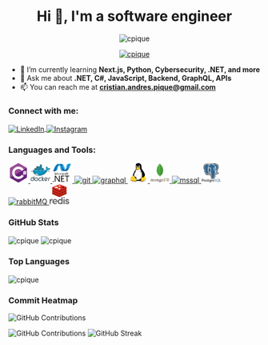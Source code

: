 <h1 align="center">Hi 👋, I'm a software engineer</h1>

<p align="center">
  <img src="https://komarev.com/ghpvc/?username=cpique&label=Profile%20views&color=0e75b6&style=flat" alt="cpique" />
</p>

<p align="center">
  <a href="https://github.com/ryo-ma/github-profile-trophy">
    <img src="https://github-profile-trophy.vercel.app/?username=cpique" alt="cpique" />
  </a>
</p>

- 🌱 I’m currently learning **Next.js, Python, Cybersecurity, .NET, and more**  
- 💬 Ask me about **.NET, C#, JavaScript, Backend, GraphQL, APIs**  
- 📫 You can reach me at **cristian.andres.pique@gmail.com**

<h3 align="left">Connect with me:</h3>
<p align="left">
  <a href="https://linkedin.com/in/cristian-andres-pique" target="blank">
    <img align="center" src="https://raw.githubusercontent.com/rahuldkjain/github-profile-readme-generator/master/src/images/icons/Social/linked-in-alt.svg" alt="LinkedIn" height="30" width="40" />
  </a>
  <a href="https://instagram.com/cristianpique" target="blank">
    <img align="center" src="https://raw.githubusercontent.com/rahuldkjain/github-profile-readme-generator/master/src/images/icons/Social/instagram.svg" alt="Instagram" height="30" width="40" />
  </a>
</p>

<h3 align="left">Languages and Tools:</h3>
<p align="left">
  <a href="https://www.w3schools.com/cs/" target="_blank" rel="noreferrer">
    <img src="https://raw.githubusercontent.com/devicons/devicon/master/icons/csharp/csharp-original.svg" alt="csharp" width="40" height="40"/>
  </a>
  <a href="https://www.docker.com/" target="_blank" rel="noreferrer">
    <img src="https://raw.githubusercontent.com/devicons/devicon/master/icons/docker/docker-original-wordmark.svg" alt="docker" width="40" height="40"/>
  </a>
  <a href="https://dotnet.microsoft.com/" target="_blank" rel="noreferrer">
    <img src="https://raw.githubusercontent.com/devicons/devicon/master/icons/dot-net/dot-net-original-wordmark.svg" alt="dotnet" width="40" height="40"/>
  </a>
  <a href="https://git-scm.com/" target="_blank" rel="noreferrer">
    <img src="https://www.vectorlogo.zone/logos/git-scm/git-scm-icon.svg" alt="git" width="40" height="40"/>
  </a>
  <a href="https://graphql.org" target="_blank" rel="noreferrer">
    <img src="https://www.vectorlogo.zone/logos/graphql/graphql-icon.svg" alt="graphql" width="40" height="40"/>
  </a>
  <a href="https://www.linux.org/" target="_blank" rel="noreferrer">
    <img src="https://raw.githubusercontent.com/devicons/devicon/master/icons/linux/linux-original.svg" alt="linux" width="40" height="40"/>
  </a>
  <a href="https://www.mongodb.com/" target="_blank" rel="noreferrer">
    <img src="https://raw.githubusercontent.com/devicons/devicon/master/icons/mongodb/mongodb-original-wordmark.svg" alt="mongodb" width="40" height="40"/>
  </a>
  <a href="https://www.microsoft.com/en-us/sql-server" target="_blank" rel="noreferrer">
    <img src="https://www.svgrepo.com/show/303229/microsoft-sql-server-logo.svg" alt="mssql" width="40" height="40"/>
  </a>
  <a href="https://www.postgresql.org" target="_blank" rel="noreferrer">
    <img src="https://raw.githubusercontent.com/devicons/devicon/master/icons/postgresql/postgresql-original-wordmark.svg" alt="postgresql" width="40" height="40"/>
  </a>
  <a href="https://www.rabbitmq.com" target="_blank" rel="noreferrer">
    <img src="https://www.vectorlogo.zone/logos/rabbitmq/rabbitmq-icon.svg" alt="rabbitMQ" width="40" height="40"/>
  </a>
  <a href="https://redis.io" target="_blank" rel="noreferrer">
    <img src="https://raw.githubusercontent.com/devicons/devicon/master/icons/redis/redis-original-wordmark.svg" alt="redis" width="40" height="40"/>
  </a>
</p>

<h3 align="left">GitHub Stats</h3>
<p align="left">
  <img align="center" src="https://github-readme-stats.vercel.app/api?username=cpique&show_icons=true&locale=en" alt="cpique" />
  <img align="center" src="https://github-readme-streak-stats.herokuapp.com/?user=cpique&" alt="cpique" />
</p>

<h3 align="left">Top Languages</h3>
<p align="left">
  <img align="center" src="https://github-readme-stats.vercel.app/api/top-langs?username=cpique&show_icons=true&locale=en&layout=compact" alt="cpique" />
</p>

<h3 align="left">Commit Heatmap</h3>
<p align="left">
  <img src="https://ghchart.rshah.org/cpique" alt="GitHub Contributions" />
</p>

![GitHub Contributions](https://github-readme-stats.vercel.app/api?username=cpique&show_icons=true&count_private=true)
![GitHub Streak](https://github-readme-streak-stats.herokuapp.com/?user=cpique)


